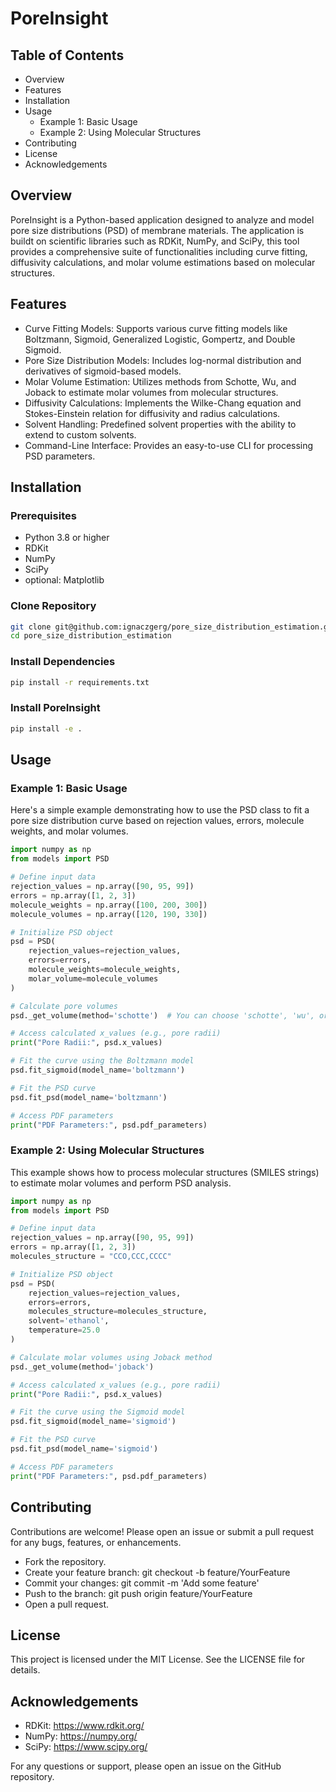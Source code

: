 # PoreInsight

## Table of Contents
- Overview
- Features
- Installation
- Usage
    - Example 1: Basic Usage
    - Example 2: Using Molecular Structures
- Contributing
- License
- Acknowledgements

## Overview
PoreInsight is a Python-based application designed to analyze and model pore size distributions (PSD) of membrane materials. The application is buildt on scientific libraries such as RDKit, NumPy, and SciPy, this tool provides a comprehensive suite of functionalities including curve fitting, diffusivity calculations, and molar volume estimations based on molecular structures.

## Features
- Curve Fitting Models: Supports various curve fitting models like Boltzmann, Sigmoid, Generalized Logistic, Gompertz, and Double Sigmoid.
- Pore Size Distribution Models: Includes log-normal distribution and derivatives of sigmoid-based models.
- Molar Volume Estimation: Utilizes methods from Schotte, Wu, and Joback to estimate molar volumes from molecular structures.
- Diffusivity Calculations: Implements the Wilke-Chang equation and Stokes-Einstein relation for diffusivity and radius calculations.
- Solvent Handling: Predefined solvent properties with the ability to extend to custom solvents.
- Command-Line Interface: Provides an easy-to-use CLI for processing PSD parameters.

## Installation
### Prerequisites
- Python 3.8 or higher
- RDKit
- NumPy
- SciPy
- optional: Matplotlib

### Clone Repository
```bash
git clone git@github.com:ignaczgerg/pore_size_distribution_estimation.git
cd pore_size_distribution_estimation
```
### Install Dependencies
```bash
pip install -r requirements.txt
```
### Install PoreInsight
```bash
pip install -e .
```
## Usage
### Example 1: Basic Usage
Here's a simple example demonstrating how to use the PSD class to fit a pore size distribution curve based on rejection values, errors, molecule weights, and molar volumes.
```python
import numpy as np
from models import PSD

# Define input data
rejection_values = np.array([90, 95, 99])
errors = np.array([1, 2, 3])
molecule_weights = np.array([100, 200, 300])
molecule_volumes = np.array([120, 190, 330])

# Initialize PSD object
psd = PSD(
    rejection_values=rejection_values, 
    errors=errors, 
    molecule_weights=molecule_weights, 
    molar_volume=molecule_volumes
)

# Calculate pore volumes
psd._get_volume(method='schotte')  # You can choose 'schotte', 'wu', or 'joback'

# Access calculated x_values (e.g., pore radii)
print("Pore Radii:", psd.x_values)

# Fit the curve using the Boltzmann model
psd.fit_sigmoid(model_name='boltzmann')

# Fit the PSD curve
psd.fit_psd(model_name='boltzmann')

# Access PDF parameters
print("PDF Parameters:", psd.pdf_parameters)
```

### Example 2: Using Molecular Structures
This example shows how to process molecular structures (SMILES strings) to estimate molar volumes and perform PSD analysis.
```python
import numpy as np
from models import PSD

# Define input data
rejection_values = np.array([90, 95, 99])
errors = np.array([1, 2, 3])
molecules_structure = "CCO,CCC,CCCC"

# Initialize PSD object
psd = PSD(
    rejection_values=rejection_values, 
    errors=errors, 
    molecules_structure=molecules_structure,
    solvent='ethanol',
    temperature=25.0
)

# Calculate molar volumes using Joback method
psd._get_volume(method='joback')

# Access calculated x_values (e.g., pore radii)
print("Pore Radii:", psd.x_values)

# Fit the curve using the Sigmoid model
psd.fit_sigmoid(model_name='sigmoid')

# Fit the PSD curve
psd.fit_psd(model_name='sigmoid')

# Access PDF parameters
print("PDF Parameters:", psd.pdf_parameters)
```

## Contributing
Contributions are welcome! Please open an issue or submit a pull request for any bugs, features, or enhancements.

- Fork the repository.
- Create your feature branch: git checkout -b feature/YourFeature
- Commit your changes: git commit -m 'Add some feature'
- Push to the branch: git push origin feature/YourFeature
- Open a pull request.

## License
This project is licensed under the MIT License. See the LICENSE file for details.

## Acknowledgements
- RDKit: https://www.rdkit.org/
- NumPy: https://numpy.org/
- SciPy: https://www.scipy.org/

For any questions or support, please open an issue on the GitHub repository.

